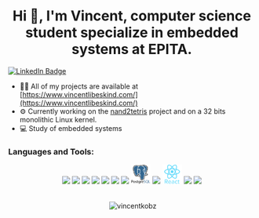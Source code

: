 <h1 align="center">Hi 👋, I'm Vincent, computer science student specialize in embedded systems at EPITA.</h1>

[![LinkedIn Badge](https://img.shields.io/badge/LinkedIn-Profile-informational?style=flat&logo=linkedin&logoColor=white&color=0D76A8)](https://www.linkedin.com/in/vincent-libeskind/)

- 👨‍💻 All of my projects are available at [https://www.vincentlibeskind.com/](https://www.vincentlibeskind.com/)
- ⚙️ Currently working on the [nand2tetris](https://www.nand2tetris.org/) project and on a 32 bits monolithic Linux kernel.
- 💻 Study of embedded systems

    
<h3 align="left">Languages and Tools:</h3>

<div align="center">
    <code><img height="40" src="https://raw.githubusercontent.com/jmnote/z-icons/master/svg/bash.svg"></code>
    <code><img height="40" src="https://raw.githubusercontent.com/jmnote/z-icons/master/svg/c.svg"></code>
    <code><img height="40" src="https://raw.githubusercontent.com/jmnote/z-icons/master/svg/cpp.svg"></code>
    <code><img height="40" src="https://is5-ssl.mzstatic.com/image/thumb/Purple122/v4/b4/8e/1f/b48e1f2c-cabf-9ace-2c03-71047e2df0fe/AppIcon-0-0-1x_U007emarketing-0-0-0-4-0-0-sRGB-0-0-0-GLES2_U002c0-512MB-85-220-0-0.png/512x512bb.jpg"></code>
    <code><img height="40" src="https://raw.githubusercontent.com/jmnote/z-icons/master/svg/python.svg"></code>
    <code><img height="40" src="https://raw.githubusercontent.com/jmnote/z-icons/master/svg/git.svg"></code>
    <code><img height="40" src="https://raw.githubusercontent.com/jmnote/z-icons/master/svg/go.svg"></code>
    <code><img height="40" src="https://raw.githubusercontent.com/devicons/devicon/master/icons/postgresql/postgresql-original-wordmark.svg"></code>
    <code><img height="40" src="https://upload.wikimedia.org/wikipedia/commons/3/39/Kubernetes_logo_without_workmark.svg"></code>
    <code><img height="40" src="https://raw.githubusercontent.com/devicons/devicon/master/icons/react/react-original-wordmark.svg"></code>
    <code><img height="40" src="https://www.vectorlogo.zone/logos/figma/figma-icon.svg"></code>
    <code><img height="40" src="https://www.vectorlogo.zone/logos/flutterio/flutterio-icon.svg"></code>
    
</div>

<br/>

<p align="center">&nbsp;<img align="center" src="https://github-readme-stats.vercel.app/api?username=vincentkobz&show_icons=true&theme=merko&title_color=9141ac&locale=en" alt="vincentkobz" /></p>
